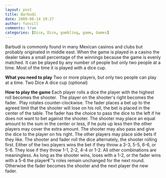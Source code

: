 ```yaml
---
layout: post
title: Barbudi
date: 2009-06-14 19:27
author: funvill
comments: true
categories: [Dice, Dice, gambling, game, Games]
---
```

Barbudi is commonly found in many Mexican casinos and clubs but probably originated in middle east. When the game is played in a casino the dealer takes a small percentage of the winnings because the game is evenly matched. It can be played by any number of people but only two people at a time. Most of the time it is played with a dice cup.

<strong>What you need to play</strong>
Two or more players, but only two people can play at a time.
Two Dice
A dice cup (optional)

<strong>How to play the game</strong>
Each player rolls a dice the player with the highest roll becomes the shooter.  The player on the shooter's right becomes the fader.  Play rotates counter-clockwise.
The fader places a bet up to the agreed limit that the shooter will lose on his roll, the bet is placed in the center of the table.
The fader has the choice to pass the dice to the left if he does not want to bet against the shooter.
The shooter may place an equal amount to the sum in the center or less, if he puts up less then the other players may cover the extra amount. The shooter may also pass and give the dice to the player on his right.
The other players may place side bets if they like.
The shooter and fader roll the dice alternately, the shooter rolling first. Either of the two players wins the bet if they throw a 3-3, 5-5, 6-6, or 5-6. They lose if they throw 1-1, 2-2, 4-4 or 1-2. All other combinations are meaningless.
As long as the shooter wins, loses with a 1-2, or the fader wins with a 5-6 the player€™s roles remain unchanged for the next round. Otherwise the fader becomes the shooter and the next player the new fader.
